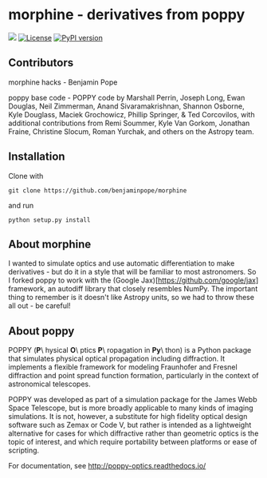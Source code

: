 # morphine - derivatives from poppy
![](https://github.com/benjaminpope/morphine/workflows/integration/badge.svg)
[![License](https://img.shields.io/badge/License-BSD%203--Clause-blue.svg)](https://opensource.org/licenses/BSD-3-Clause)
[![PyPI version](https://badge.fury.io/py/morphine-optics.svg)](https://badge.fury.io/py/morphine-optics)

## Contributors

morphine hacks - Benjamin Pope

poppy base code - POPPY code by Marshall Perrin, Joseph Long, Ewan Douglas, Neil Zimmerman, Anand Sivaramakrishnan, Shannon Osborne, Kyle Douglass, Maciek Grochowicz, Phillip Springer, & Ted Corcovilos, with additional contributions from Remi Soummer, Kyle Van Gorkom, Jonathan Fraine, Christine Slocum, Roman Yurchak, and others on the Astropy team.

## Installation

Clone with 

`git clone https://github.com/benjaminpope/morphine`

and run

`python setup.py install`

## About morphine

I wanted to simulate optics and use automatic differentiation to make derivatives - but do it in a style that will be familiar to most astronomers. So I forked poppy to work with the (Google Jax)[https://github.com/google/jax] framework, an autodiff library that closely resembles NumPy. The important thing to remember is it doesn't like Astropy units, so we had to throw these all out - be careful! 

## About poppy

POPPY (**P**\ hysical **O**\ ptics **P**\ ropagation in **Py**\ thon) is a Python package that simulates physical optical propagation including diffraction. It implements a flexible framework for modeling Fraunhofer and Fresnel diffraction and point spread function formation, particularly in the context of astronomical telescopes.

POPPY was developed as part of a simulation package for the James Webb Space Telescope, but is more broadly applicable to many kinds of imaging simulations. It is not, however, a substitute for high fidelity optical design software such as Zemax or Code V, but rather is intended as a lightweight alternative for cases for which diffractive rather than geometric optics is the topic of interest, and which require portability between platforms or ease of scripting.

For documentation, see http://poppy-optics.readthedocs.io/

